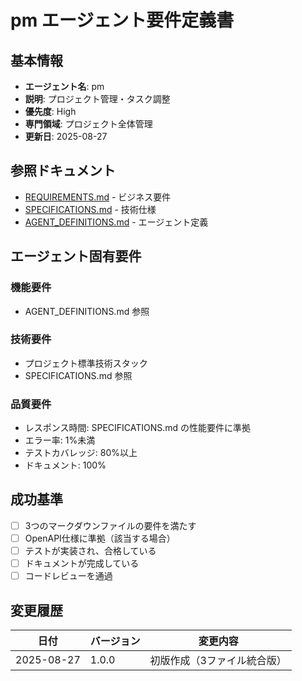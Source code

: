 # pm エージェント要件定義書

## 基本情報
- **エージェント名**: pm
- **説明**: プロジェクト管理・タスク調整
- **優先度**: High
- **専門領域**: プロジェクト全体管理
- **更新日**: 2025-08-27

## 参照ドキュメント
- [REQUIREMENTS.md](../../../REQUIREMENTS.md) - ビジネス要件
- [SPECIFICATIONS.md](../../../SPECIFICATIONS.md) - 技術仕様
- [AGENT_DEFINITIONS.md](../../../AGENT_DEFINITIONS.md) - エージェント定義

## エージェント固有要件

### 機能要件
- AGENT_DEFINITIONS.md 参照

### 技術要件
- プロジェクト標準技術スタック
- SPECIFICATIONS.md 参照

### 品質要件
- レスポンス時間: SPECIFICATIONS.md の性能要件に準拠
- エラー率: 1%未満
- テストカバレッジ: 80%以上
- ドキュメント: 100%

## 成功基準
- [ ] 3つのマークダウンファイルの要件を満たす
- [ ] OpenAPI仕様に準拠（該当する場合）
- [ ] テストが実装され、合格している
- [ ] ドキュメントが完成している
- [ ] コードレビューを通過

## 変更履歴
| 日付 | バージョン | 変更内容 |
|------|-----------|----------|
| 2025-08-27 | 1.0.0 | 初版作成（3ファイル統合版） |
